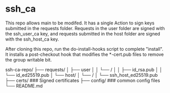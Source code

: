 # ssh_ca

This repo allows main to be modifed.  It has a single Action to sign keys submitted in the requests folder.
Requests in the user folder are signed with the ssh_user_ca key, and requests submitted in the host folder are
signed with the ssh_host_ca key.

After cloning this repo, run the do-install-hooks script to complete "install".  It installs a post-checkout hook
that modifies the *-cert.pub files to remove the group writable bit.

ssh-ca-repo/
├── requests/
│   ├── user
│   │   └── <username>/
│   │       ├── id_rsa.pub
│   │       └── id_ed25519.pub
│   └── host/
│       └── <hostname>/
│           └── ssh_host_ed25519.pub
├── certs/    ### Signed certificates
├── config/   ### common config files
└── README.md

